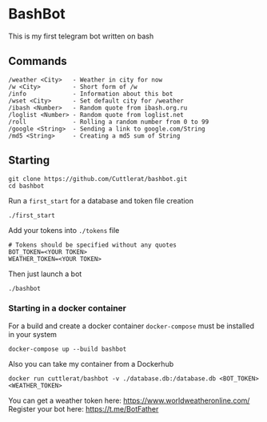 # BashBot

This is my first telegram bot written on bash

## Commands

```
/weather <City>   - Weather in city for now
/w <City>         - Short form of /w
/info             - Information about this bot  
/wset <City>      - Set default city for /weather
/ibash <Number>   - Random quote from ibash.org.ru
/loglist <Number> - Random quote from loglist.net
/roll             - Rolling a random number from 0 to 99
/google <String>  - Sending a link to google.com/String 
/md5 <String>     - Creating a md5 sum of String 
```

## Starting

```
git clone https://github.com/Cuttlerat/bashbot.git
cd bashbot
```

Run a `first_start` for a database and token file creation 

```
./first_start
```

Add your tokens into `./tokens` file
```
# Tokens should be specified without any quotes
BOT_TOKEN=<YOUR TOKEN>
WEATHER_TOKEN=<YOUR TOKEN>
```

Then just launch a bot

```
./bashbot
```

### Starting in a docker container

For a build and create a docker container `docker-compose` must be installed in your system

```
docker-compose up --build bashbot 
```

Also you can take my container from a Dockerhub

```
docker run cuttlerat/bashbot -v ./database.db:/database.db <BOT_TOKEN> <WEATHER_TOKEN>
```

You can get a weather token here: https://www.worldweatheronline.com/ <br>
Register your bot here: https://t.me/BotFather
